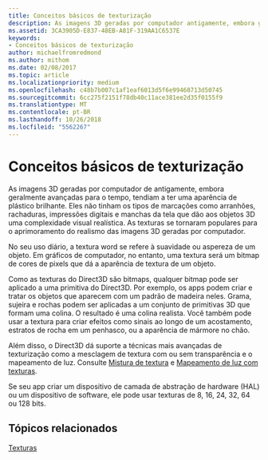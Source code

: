 ```yaml
---
title: Conceitos básicos de texturização
description: As imagens 3D geradas por computador antigamente, embora geralmente avançadas para o tempo, tendiam a ter uma aparência de plástico brilhante.
ms.assetid: 3CA3905D-E837-48EB-A81F-319AA1C6537E
keywords:
- Conceitos básicos de texturização
author: michaelfromredmond
ms.author: mithom
ms.date: 02/08/2017
ms.topic: article
ms.localizationpriority: medium
ms.openlocfilehash: c48b7b007c1af1eaf6013d5f6e99468713d50745
ms.sourcegitcommit: 6cc275f2151f78db40c11ace381ee2d35f0155f9
ms.translationtype: MT
ms.contentlocale: pt-BR
ms.lasthandoff: 10/26/2018
ms.locfileid: "5562267"
---
```

# <a name="basic-texturing-concepts"></a>Conceitos básicos de texturização


As imagens 3D geradas por computador de antigamente, embora geralmente avançadas para o tempo, tendiam a ter uma aparência de plástico brilhante. Eles não tinham os tipos de marcações como arranhões, rachaduras, impressões digitais e manchas da tela que dão aos objetos 3D uma complexidade visual realística. As texturas se tornaram populares para o aprimoramento do realismo das imagens 3D geradas por computador.

No seu uso diário, a textura word se refere à suavidade ou aspereza de um objeto. Em gráficos de computador, no entanto, uma textura será um bitmap de cores de pixels que dá a aparência de textura de um objeto.

Como as texturas do Direct3D são bitmaps, qualquer bitmap pode ser aplicado a uma primitiva do Direct3D. Por exemplo, os apps podem criar e tratar os objetos que aparecem com um padrão de madeira neles. Grama, sujeira e rochas podem ser aplicadas a um conjunto de primitivas 3D que formam uma colina. O resultado é uma colina realista. Você também pode usar a textura para criar efeitos como sinais ao longo de um acostamento, estratos de rocha em um penhasco, ou a aparência de mármore no chão.

Além disso, o Direct3D dá suporte a técnicas mais avançadas de texturização como a mesclagem de textura com ou sem transparência e o mapeamento de luz. Consulte [Mistura de textura](texture-blending.md) e [Mapeamento de luz com texturas](light-mapping-with-textures.md).

Se seu app criar um dispositivo de camada de abstração de hardware (HAL) ou um dispositivo de software, ele pode usar texturas de 8, 16, 24, 32, 64 ou 128 bits.

## <a name="span-idrelated-topicsspanrelated-topics"></a><span id="related-topics"></span>Tópicos relacionados


[Texturas](textures.md)

 

 




